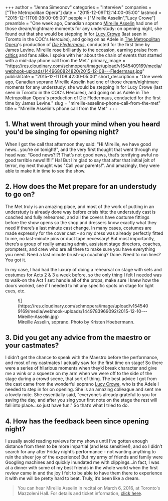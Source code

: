 +++
author = "Jenna Simeonov"
categories = "Interview"
companies = ["The Metropolitan Opera"]
date = "2015-12-09T12:14:00-05:00"
lastmod = "2015-12-11T09:38:00-05:00"
people = ["Mireille Asselin","Lucy Crowe"]
preamble = "One week ago, Canadian soprano [Mireille Asselin](/scene/people/mireille-asselin/) had one of those dream/nightmare moments for any understudy: on opening night, she found out that she would be stepping in for [Lucy Crowe](/scene/people/lucy-crowe/) (last seen in Toronto in the COC's *Hercules*), and going on as Adele in [The Metropolitan Opera](/scene/companies/the-metropolitan-opera/)'s production of [*Die Fledermaus*](http://www.metopera.org/Season/2015-16-Season/fledermaus-strauss-tickets/), conducted for the first time by James Levine. Mireille rose brilliantly to the occasion, earning praise from [critics](http://newyorkclassicalreview.com/2015/12/mireille-asselin-steals-the-show-in-mets-fledermaus/) and fans alike. I spoke with her about the chain of events that started with a mid-day phone call from the Met."
primary_image = "https://res.cloudinary.com/schmopera/image/upload/v1545409169/media/webhook-uploads/1449680824820/2015-12-08---Fledermaus.jpg"
publishDate = "2015-12-11T08:42:00-05:00"
short_description = "One week ago, Canadian soprano Mireille Asselin had one of those dream/nightmare moments for any understudy: she would be stepping in for Lucy Crowe (last seen in Toronto in the COC&#039;s Hercules), and going on as Adele in The Metropolitan Opera&#039;s production of Die Fledermaus, conducted for the first time by James Levine."
slug = "mireille-asselins-phone-call-from-the-met"
title = "Mireille Asselin&#039;s phone call from the Met"
+++

## 1. What went through your mind when you heard you'd be singing for opening night?

When I got the call that afternoon they said: "Hi Mireille, we have good news.. you’re on tonight!", and the very first thought that went through my head was: “Good news?!?!  That’s not good news, that’s terrifying awful no good terrible news!!!!!!” Ha! But I’m glad to say that after that initial jolt of terror, my next thought was "Call your parents!".  And amazingly, they were able to make it in time to see the show.

## 2. How does the Met prepare for an understudy to go on?

The Met truly is an amazing place, and most of the work of putting in an understudy is already done way before crisis hits: the understudy cast is coached and fully rehearsed, and all the covers have costume fittings before the show opens so the shop and dressers know exactly what they need if there’s a last minute cast change. In many cases, costumes are made expressly for the cover cast - so my dress was already perfectly fitted to me, no last-minute pins or duct tape necessary! But most importantly, there’s a group of really amazing admin, assistant stage directors, coaches, prompters, and crew who are all there to make sure you have everything you need.  Need a last minute brush-up coaching? Done. Need to run lines? You got it.  

In my case, I had had the luxury of doing a rehearsal on stage with sets and costumes for Acts 2 & 3 a week before, so the only thing I felt I needed was to walk-on the Act 1 set: handle all of the props, make sure I knew how the doors worked, see if I needed to hit any specific spots on stage for light cues, etc.

<figure data-type="image">
![](https://res.cloudinary.com/schmopera/image/upload/v1545409169/media/webhook-uploads/1449783969092/2015-12-10---Mireille-Asselin.jpg)<figcaption>Mireille Asselin, soprano. Photo by Kristen Hoebermann.</figcaption>
</figure>

## 3. Did you get any advice from the maestro or your castmates?

I didn’t get the chance to speak with the Maestro before the performance, and most of my castmates I actually saw for the first time on stage! So there were a series of hilarious moments when they’d break character and give me a wink or a squeeze on my arm when we were off to the side of the stage during a crowd scene, that sort of thing. The best advice I got from the cast came from the wonderful soprano [Lucy Crowe](/scene/people/lucy-crowe/), who is the Adele I needed to step in for on opening. She is an amazing colleague and sent me a lovely note. She essentially said, "everyone’s already grateful to you for saving the day, and after you sing your first note on the stage the rest will fall into place...so just have fun." So that’s what I tried to do.

## 4. How has the feedback been since opening night?

I usually avoid reading reviews for my shows until I’ve gotten enough distance from them to be more impartial (and less sensitive!), and so I didn’t search for any after Friday night’s performance - not wanting anything to ruin the sheer joy of the experience!  But my army of friends and family were Googling machines and quickly inundated me with clippings...in fact, I was at a dinner with some of my best friends in the whole world when the first review came in and the joy I felt to be able to have them there to experience it with me will be pretty hard to beat. Truly, it’s been like a dream.

>You can hear Mireille Asselin in recital on March 6, 2016, at Toronto's Mazzoleni Hall. For details and ticket information, [click here](https://performance.rcmusic.ca/event/songmasters_2).
